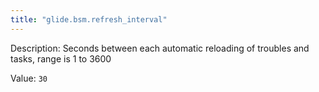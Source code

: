 ```yaml
---
title: "glide.bsm.refresh_interval"
---
```


Description: Seconds between each automatic reloading of troubles and tasks, range is 1 to 3600

Value: `30`